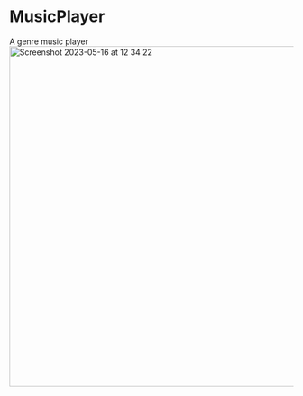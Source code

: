# MusicPlayer
A genre music player
<img width="605" alt="Screenshot 2023-05-16 at 12 34 22" src="https://github.com/OlegPlugaru/MusicPlayer/assets/119738558/230444a0-adb7-4017-977e-820650912725">
